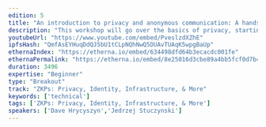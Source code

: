 ```yaml
---
edition: 5
title: "An introduction to privacy and anonymous communication: A hands-on workshop"
description: "This workshop will go over the basics of privacy, starting with anonymity and unlinkability. We'll show that privacy is a 'holistic' systems-level concept, and not just an application of zkSNARKs on-chain. Various types of privacy notions (unlinkability, undetectability), and threat models, will be explored, as well as the various levels where privacy leaks happen (layer 0 on the network level, layer 1 on the chain, and layer 2 application issues). The workshop will then invite coders to describe their own privacy problems, and we'll offer advise and hands-on work through with systems like mix-networks (Loopix), anonymous credentials (Nym), and other systems."
youtubeUrl: "https://www.youtube.com/embed/PveslzdXZhE"
ipfsHash: "QmfAsEYHuqDdQJ5bU1tCLpNQhNwQ5DUAvTUAqK5wpgBaUp"
ethernaIndex: "https://etherna.io/embed/634498dfd64b3ecacdc001fe"
ethernaPermalink: "https://etherna.io/embed/8e25016d3cbe89a4bb5fcf0d7b4b6beef4490be0ad8cc995ce4c2a09dbcd3f6e"
duration: 3496
expertise: "Beginner"
type: "Breakout"
track: "ZKPs: Privacy, Identity, Infrastructure, & More"
keywords: ['technical']
tags: ['ZKPs: Privacy, Identity, Infrastructure, & More']
speakers: ['Dave Hrycyszyn','Jedrzej Stuczynski']
---
```

